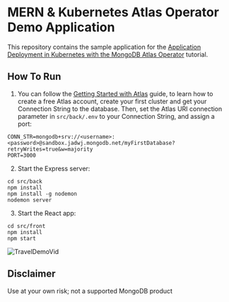 # MERN & Kubernetes Atlas Operator Demo Application 

This repository contains the sample application for the [Application Deployment in Kubernetes with the MongoDB Atlas Operator](https://github.com/mongodb-developer/mern-k8s/blob/main/guide.md) tutorial.

## How To Run

1. You can follow the [Getting Started with Atlas](https://docs.atlas.mongodb.com/getting-started/) guide, to learn how to create a free Atlas account, create your first cluster and get your Connection String to the database. 
Then, set the Atlas URI connection parameter in `src/back/.env` to your Connection String, and assign a port:
```
CONN_STR=mongodb+srv://<username>:<password>@sandbox.jadwj.mongodb.net/myFirstDatabase?retryWrites=true&w=majority
PORT=3000
```

2. Start the Express server:
```
cd src/back
npm install
npm install -g nodemon
nodemon server
```

3. Start the React app:
```
cd src/front
npm install
npm start
```

![TravelDemoVid](https://user-images.githubusercontent.com/54345140/178112503-5ad30e76-301b-4888-9f38-1a67bed8dc15.gif)

## Disclaimer

Use at your own risk; not a supported MongoDB product
